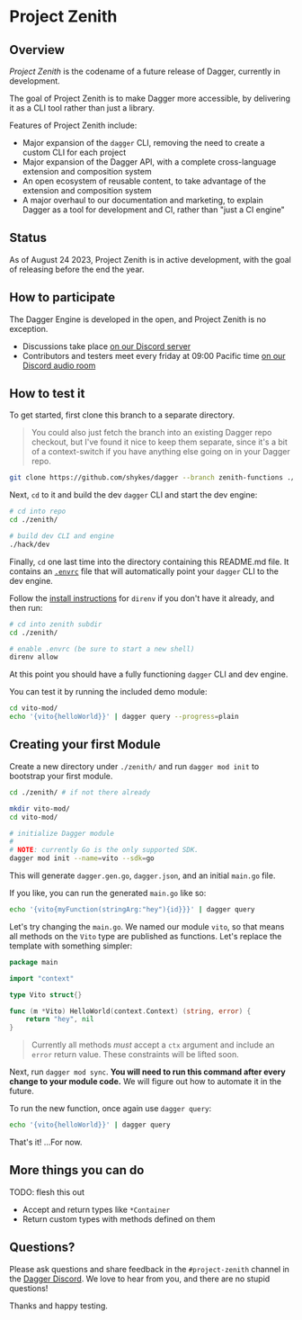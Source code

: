 # Project Zenith

## Overview

*Project Zenith* is the codename of a future release of Dagger, currently in development.

The goal of Project Zenith is to make Dagger more accessible, by delivering it as a CLI tool rather than just a library.

Features of Project Zenith include:

* Major expansion of the `dagger` CLI, removing the need to create a custom CLI for each project
* Major expansion of the Dagger API, with a complete cross-language extension and composition system
* An open ecosystem of reusable content, to take advantage of the extension and composition system
* A major overhaul to our documentation and marketing, to explain Dagger as a tool for development and CI, rather than "just a CI engine"

## Status

As of August 24 2023, Project Zenith is in active development, with the goal of releasing before the end the year.

## How to participate

The Dagger Engine is developed in the open, and Project Zenith is no exception.

* Discussions take place [on our Discord server](https://discord.com/channels/707636530424053791/1120503349599543376)
* Contributors and testers meet every friday at 09:00 Pacific time [on our Discord audio room](https://discord.com/channels/707636530424053791/911305510882513037)


## How to test it

To get started, first clone this branch to a separate directory.

> You could also just fetch the branch into an existing Dagger repo checkout,
> but I've found it nice to keep them separate, since it's a bit of a
> context-switch if you have anything else going on in your Dagger repo.

```sh
git clone https://github.com/shykes/dagger --branch zenith-functions ./zenith/
```

Next, `cd` to it and build the dev `dagger` CLI and start the dev engine:

```sh
# cd into repo
cd ./zenith/

# build dev CLI and engine
./hack/dev
```

Finally, `cd` one last time into the directory containing this README.md file.
It contains an [`.envrc`][direnv] file that will automatically point your
`dagger` CLI to the dev engine.

Follow the [install instructions][direnv] for `direnv` if you don't have it
already, and then run:

[direnv]: https://direnv.net/

```sh
# cd into zenith subdir
cd ./zenith/

# enable .envrc (be sure to start a new shell)
direnv allow
```

At this point you should have a fully functioning `dagger` CLI and dev engine.

You can test it by running the included demo module:

```sh
cd vito-mod/
echo '{vito{helloWorld}}' | dagger query --progress=plain
```

## Creating your first Module

Create a new directory under `./zenith/` and run `dagger mod init` to
bootstrap your first module.

```sh
cd ./zenith/ # if not there already

mkdir vito-mod/
cd vito-mod/

# initialize Dagger module
#
# NOTE: currently Go is the only supported SDK.
dagger mod init --name=vito --sdk=go
```

This will generate `dagger.gen.go`, `dagger.json`, and an initial `main.go`
file.

If you like, you can run the generated `main.go` like so:

```sh
echo '{vito{myFunction(stringArg:"hey"){id}}}' | dagger query
```

Let's try changing the `main.go`. We named our module `vito`, so that means all
methods on the `Vito` type are published as functions. Let's replace the
template with something simpler:

```go
package main

import "context"

type Vito struct{}

func (m *Vito) HelloWorld(context.Context) (string, error) {
	return "hey", nil
}
```

> Currently all methods _must_ accept a `ctx` argument and include an `error`
> return value. These constraints will be lifted soon.

Next, run `dagger mod sync`. **You will need to run this command after every
change to your module code.** We will figure out how to automate it in the
future.

To run the new function, once again use `dagger query`:

```sh
echo '{vito{helloWorld}}' | dagger query
```

That's it! ...For now.

## More things you can do

TODO: flesh this out

* Accept and return types like `*Container`
* Return custom types with methods defined on them

## Questions?

Please ask questions and share feedback in the `#project-zenith` channel in the
[Dagger Discord](https://discord.gg/dagger-io). We love to hear from you, and
there are no stupid questions!

Thanks and happy testing.
